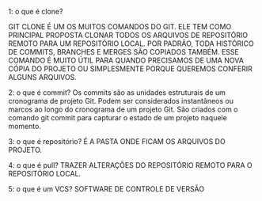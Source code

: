 1: o que é clone?

GIT CLONE É UM OS MUITOS COMANDOS DO GIT. ELE TEM COMO  PRINCIPAL PROPOSTA CLONAR TODOS OS ARQUIVOS DE REPOSITÓRIO REMOTO PARA UM  REPOSITÓRIO LOCAL. POR PADRÃO, TODA HISTÓRICO DE  COMMITS, BRANCHES E MERGES SÃO COPIADOS TAMBÉM. ESSE COMANDO É MUITO ÚTIL PARA  QUANDO PRECISAMOS DE UMA  NOVA CÓPIA DO PROJETO  OU  SIMPLESMENTE PORQUE QUEREMOS  CONFERIR ALGUNS ARQUIVOS.

2: o que é commit?
Os commits são as unidades estruturais de um cronograma de projeto Git. Podem ser considerados instantâneos ou marcos ao longo do cronograma de um projeto Git. São criados com o comando git commit para capturar o estado de um projeto naquele momento.

3: o que é repositório?
 É A PASTA ONDE FICAM OS ARQUIVOS DO PROJETO.

4: o que é  pull? 
TRAZER  ALTERAÇÕES DO REPOSITÓRIO REMOTO PARA O REPOSITÓRIO LOCAL. 

5: o que é um VCS?
SOFTWARE DE CONTROLE DE VERSÃO 

 
